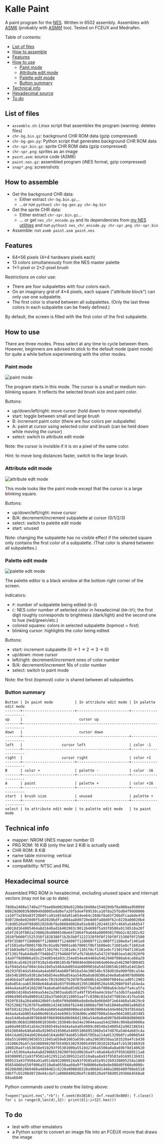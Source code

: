 # Kalle Paint
A paint program for the [NES](https://en.wikipedia.org/wiki/Nintendo_Entertainment_System). Written in 6502 assembly. Assembles with [ASM6](https://github.com/qalle2/asm6/) (probably with [ASM6f](https://github.com/freem/asm6f) too). Tested on FCEUX and Mednafen.

Table of contents:
* [List of files](#list-of-files)
* [How to assemble](#how-to-assemble)
* [Features](#features)
* [How to use](#how-to-use)
  * [Paint mode](#paint-mode)
  * [Attribute edit mode](#attribute-edit-mode)
  * [Palette edit mode](#palette-edit-mode)
  * [Button summary](#button-summary)
* [Technical info](#technical-info)
* [Hexadecimal source](#hexadecimal-source)
* [To do](#to-do)

## List of files
* `assemble.sh`: Linux script that assembles the program (warning: deletes files)
* `chr-bg.bin.gz`: background CHR ROM data (gzip compressed)
* `chr-bg-gen.py`: Python script that generates background CHR ROM data
* `chr-spr.bin.gz`: sprite CHR ROM data (gzip compressed)
* `chr-spr.png`: sprites as an image
* `paint.asm`: source code (ASM6)
* `paint.nes.gz`: assembled program (iNES format, gzip compressed)
* `snap*.png`: screenshots

## How to assemble
* Get the background CHR data:
  * Either extract `chr-bg.bin.gz`&hellip;
  * &hellip;or run `python3 chr-bg-gen.py chr-bg.bin`
* Get the sprite CHR data:
  * Either extract `chr-spr.bin.gz`&hellip;
  * &hellip; or get `nes_chr_encode.py` and its dependencies from [my NES utilities](https://github.com/qalle2/nes-util) and run `python3 nes_chr_encode.py chr-spr.png chr-spr.bin`
* Assemble: run `asm6 paint.asm paint.nes`

## Features
* 64&times;56 pixels (4&times;4 hardware pixels each)
* 13 colors simultaneously from the NES master palette
* 1&times;1-pixel or 2&times;2-pixel brush

Restrictions on color use:
* There are four subpalettes with four colors each.
* On an imaginary grid of 4&times;4 pixels, each square ("attribute block") can only use one subpalette.
* The first color is shared between all subpalettes. (Only the last three colors in each subpalette can be freely defined.)

By default, the screen is filled with the first color of the first subpalette.

## How to use
There are three modes. Press select at any time to cycle between them. However, beginners are advised to stick to the default mode (paint mode) for quite a while before experimenting with the other modes.

### Paint mode
![paint mode](snap1.png)

The program starts in this mode. The cursor is a small or medium non-blinking square. It reflects the selected brush size and paint color.

Buttons:
* up/down/left/right: move cursor (hold down to move repeatedly)
* start: toggle between small and large brush
* B: increment paint color (there are four colors per subpalette)
* A: paint at cursor using selected color and brush (can be held down while moving the cursor)
* select: switch to attribute edit mode

Note: the cursor is invisible if it is on a pixel of the same color.

Hint: to move long distances faster, switch to the large brush.

### Attribute edit mode
![attribute edit mode](snap2.png)

This mode looks like the paint mode except that the cursor is a large blinking square.

Buttons:
* up/down/left/right: move cursor
* B/A: decrement/increment subpalette at cursor (0/1/2/3)
* select: switch to palette edit mode
* start: unused

Note: changing the subpalette has no visible effect if the selected square only contains the first color of a subpalette. (That color is shared between all subpalettes.)

### Palette edit mode
![palette edit mode](snap3.png)

The palette editor is a black window at the bottom right corner of the screen.

Indicators:
* `P`: number of subpalette being edited (`0`&ndash;`3`)
* `C`: NES color number of selected color in hexadecimal (`00`&ndash;`3F`); the first digit roughly corresponds to brightness (dark/light) and the second one to hue (red/green/etc.)
* colored squares: colors in selected subpalette (topmost = first)
* blinking cursor: highlights the color being edited

Buttons:
* start: increment subpalette (0 &rarr; 1 &rarr; 2 &rarr; 3 &rarr; 0)
* up/down: move cursor
* left/right: decrement/increment ones of color number
* B/A: decrement/increment 16s of color number
* select: switch to paint mode

Note: the first (topmost) color is shared between all subpalettes.

### Button summary
```
Button | In paint mode          | In attribute edit mode | In palette edit mode
-------+------------------------+------------------------+---------------------
up     |                          cursor up
-------+-----------------------------------------------------------------------
down   |                          cursor down
-------+-------------------------------------------------+---------------------
left   |                  cursor left                    | color -1
-------+-------------------------------------------------+---------------------
right  |                  cursor right                   | color +1
-------+------------------------+------------------------+---------------------
B      | color +                | palette -              | color -16
-------+------------------------+------------------------+---------------------
A      | paint                  | palette +              | color +16
-------+------------------------+------------------------+---------------------
start  | brush size             | unused                 | palette +
-------+------------------------+------------------------+---------------------
select | to attribute edit mode | to palette edit mode   | to paint mode
```

## Technical info
* mapper: NROM (iNES mapper number 0)
* PRG ROM: 16 KiB (only the last 2 KiB is actually used)
* CHR ROM: 8 KiB
* name table mirroring: vertical
* save RAM: none
* compatibility: NTSC and PAL

## Hexadecimal source
Assembled PRG ROM in hexadecimal, excluding unused space and interrupt vectors (may not be up to date):
```
78d8a2408e1740a2ff9ae88e00208e01208e10408e154020dbf8a900aa95009d
00029d00039d00049d0005e8d0efa20fbde4f89530ca10f8a25fbd04f99d0006
ca10f7a204a03f20b0fca91e854da91a854ee64c20dbf8a03f20bdfcaabde4f8
8d0720e8e020d0f5a02020bdfca004aa8d0720e8d0fa88d0f62c0220a00020bd
fc8d0520a9f88d052020dbf8a9888d0020a91e8d0120244510fc4645a5468547
a9018d164085464a8d1640ad16402903c901264690f5a93f8500a9138510a20f
a54f2910f002a2308620a9008548e64f2064f9a648a9009501f0bb2c02202c02
2010fb600f1525350f1828380f1b2b3b0f1222320f0f0f150f0f15300f0f2500
0f0f3500ff100000ff120000ff124000ff128000ff12c000ff1100e8af1401e0
af1501e8af0001f0b70c01e0b70001e8b70001f0bf1600e8c71601e8cf1602e8
d71603e8bf1301e0bf1301f0c71301e0c71301f0cf1301e0cf1301f0d71301e0
d71301f0a644bd6ff948bd72f94860f9fafb74b6b5a5472970d03ea5462920f0
14a9ff8d0006a93c254d854da93c254e854ee64460a5462940f008a64ce88a29
03854ca5462910f010a54b4901854bf008464d064d464e064ea546290fd00485
4af04da54af004c64a1045a5464ab0054ab0099010a54d38654b1005a54d18e5
4b293f854da5464a4a4ab0054ab00f901ba54e38654bc938d010a900f00ca54e
18e54b1005a93818e54b854ea90a854aa54d0a0a8d0306a54e0a0a69078d0006
a64bbdadfa8d0106a64cf0192082fb2070fba000b142e000f0044acad0fc2903
0a0a054caab53048e648a648a93f9500a9139510689520a5462980f04fa54e4a
484a4a4a85416829074a6a6a054d6a85402097fba54bf008a64cbdaffa4ca5fa
a000b14248a54d4aa54e2a2903aabdb3fa49ff8549a44cb9affa3db3faaa6825
4986490549a000914220a3fb6010110055aaffc0300c03a547f0034c41fba546
2920f018a204a00420b0fcbd04f99d0006e8e8e8e8e060d0f2e64460a54629c0
f0252082fb2070fba000b142483d68fb244610060af007e810040ad001e8685d
68fb914220a3fba5464ab0054ab008900ea54d69039004a54de904293f854da5
464a4a4ab0054ab00e9016a54e6903c938d00ca900f008a54ee9041002a93485
4ea54d0a0a8d07068d0f0669088d0b068d1306a54e0a0a69078d04068d080669
088d0c068d1006600103040c103040c0a54e29044aaaa54d2904c9048a69000a
aa60a9038541a54e29388549a54d4a4a4a054909c08540a5408542a902186541
85436048e648a648a92005419500a540951068952060a547d076a5464ab03c4a
b0414ab0264ab0284ab0164ab0074ab051d045f05ba214a01320b0fca9008544
60a5516900290385511045a650e81003a650ca8a29038550aa103520a4fcb430
c8100620a4fcb4308898290f8549b530293005499530101820a4fcb530186910
100820a4fcb53038e910293f95301000a5518d2106a5500a0a0a69bf8d140620
a4fcb5304a4a4a4a8d2906b530290f8d2d0620a4fc48a648a93f9501689511a8
b930009521a93f9502a9129512a5309522a5510a0aa8a93f9503a9169513b931
009523a93f9504a91a9514b932009524a93f9505a91e9515b9330095258a1869
05854860a550f006a5510a0a0550aa60a9ff9d0006e8e8e8e888d0f660a9008c
06208d062060488a4898482c0220a9008d0320a9068d1440a200b400f00eb510
20bffcb5208d0720e84cdafca000840020bdfc8d0520a9f88d052038664568a8
68aa6840
```

Python commands used to create the listing above:
```
f=open("paint.nes","rb"); f.seek(0x3810); d=f.read(0x800); f.close()
for i in range(0,len(d),32): print(d[i:i+32].hex())
```

## To do
* test with other emulators
* a Python script to convert an image file into an FCEUX movie that draws the image
